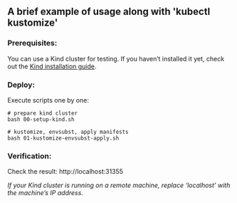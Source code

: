## A brief example of usage along with 'kubectl kustomize'

### Prerequisites:

You can use a Kind cluster for testing. If you haven’t installed it yet, check out the [Kind installation guide](https://kind.sigs.k8s.io/).

### Deploy:

Execute scripts one by one:

```
# prepare kind cluster
bash 00-setup-kind.sh

# kustomize, envsubst, apply manifests
bash 01-kustomize-envsubst-apply.sh
```

### Verification:

Check the result: http://localhost:31355

_If your Kind cluster is running on a remote machine, replace ‘localhost’ with the machine’s IP address._

